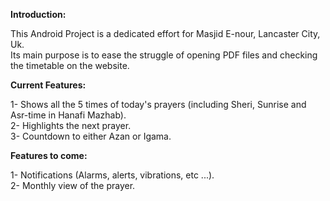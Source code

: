 
**Introduction:**

This Android Project is a dedicated effort for Masjid E-nour, Lancaster City, Uk.   
Its main purpose is to ease the struggle of opening PDF files and checking the timetable on the website.  

**Current Features:**

1- Shows all the 5 times of today's prayers (including Sheri, Sunrise and Asr-time in Hanafi Mazhab).  
2- Highlights the next prayer.  
3- Countdown to either Azan or Igama.  

**Features to come:**

1- Notifications (Alarms, alerts, vibrations, etc ...).   
2- Monthly view of the prayer.  
